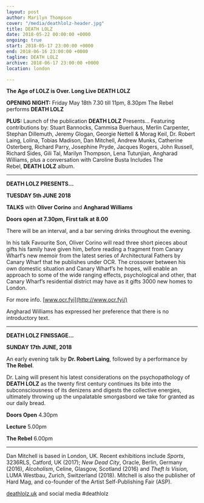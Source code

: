 ```yaml
---
layout: post
author: Marilyn Thompson
cover: "/media/deathlolz-header.jpg"
title: DEATH LOLZ
date: 2018-05-22 00:00:00 +0000
ongoing: true
start: 2018-05-17 23:00:00 +0000
end: 2018-06-16 23:00:00 +0000
tagline: DEATH LOLZ
archive: 2018-06-17 23:00:00 +0000
location: london

---
```

**The Age of LOLZ is Over. Long Live DEATH LOLZ**

**OPENING NIGHT:** Friday May 18th 7.30 till 11pm, 8.30pm The Rebel performs **DEATH LOLZ**

**PLUS:** Launch of the publication **DEATH LOLZ** Presents… Featuring contributions by: Stuart Bannocks, Cammisa Buerhaus, Merlin Carpenter, Stephan Dillemuth, Jeremy Glogan, Georgie Nettell & Morag Keil, Dr. Robert Laing, Lolina, Tobias Madison, Dan Mitchell, Andrew Munks, Catherine Osterberg, Richard Parry, Josephine Pryde, Jacques Rogers, John Russell, Richard Sides, Gili Tal, Marilyn Thompson, Lena Tutunjian, Angharad Williams, plus a conversation with Caroline Busta Includes The Rebel, **DEATH LOLZ** album.

---

**DEATH LOLZ PRESENTS...**

**TUESDAY 5th JUNE 2018**

**TALKS** with **Oliver Corino** and **Angharad Williams**

**Doors open at 7.30pm, First talk at 8.00**

There will be an interval, and a bar serving drinks throughout the evening.

In his talk Favourite Son, Oliver Corino will read three short pieces about gifts his family have given him, before reading a fragment from Canary Wharf’s new memoir from the latest series of Architectural Fathers by Canary Wharf that he publishes under OCR. The crossover between his own domestic situation and Canary Wharf’s he hopes, will enable an approach to some of the wide ranging effects, psychological and other, that Canary Wharf’s residential district may have as it gifts 3000 new homes to London.

For more info. [www.ocr.fyi](http://www.ocr.fyi/)

Angharad Williams has expressed her preference that there is no introductory text.


---


**DEATH LOLZ FINISSAGE...**

**SUNDAY 17th JUNE, 2018**

An early evening talk by **Dr. Robert Laing**, followed by a performance by **The Rebel**.

Dr. Laing will present his latest considerations on the psychopathology of **DEATH LOLZ** as the twenty first century continues its bite into the subconsciousness of its denizens and digests the collective energies, ultimately throwing up the unpalatable smorgasbord we take for granted as our daily bread.

**Doors Open** 4.30pm

**Lecture** 5.00pm

**The Rebel** 6.00pm


___


Dan Mitchell is based in London, UK. Recent exhibitions include _Sports_, 3236RLS, Catford, UK (2017); _New Dead City_, Oracle, Berlin, Germany (2016), _Alcoholism_, Celine, Glasgow, Scotland (2016) and _Theft Is Vision,_ LUMA Westbau, Zurich, Switzerland (2018). Mitchell is also the publisher of Hard Mag, and co-founder of the Artist Self-Publishing Fair (ASP).

[deathlolz.uk](http://deathlolz.uk/) and social media #deathlolz